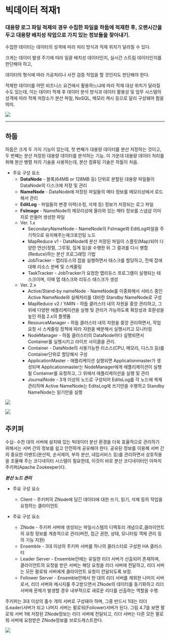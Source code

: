 # 빅데이터 적재1

### 대용량 로그 파일 적제의 경우 수집한 파일을 하둡에 적재한 후, 오랜시간을 두고 대용량 배치성 작업으로 가치 있는 정보들을 찾아내기.

수집한 데이터는 데이터의 성격에 따라 처리 방식과 적재 위치가 달라질 수 있다.   

크게는 데이터 발생 주기에 따라 일괄 배치성 데이터인지, 실시간 스트림 데이터인지를 판단해야 하고,  

데이터의 형식에 따라 가공처리나 사전 검증 작업을 할 것인지도 판단해야 한다.



적제한 데이터를 어떤 비즈니스 요건에서 활용하느냐에 따라 적재 대상 위치가 달라질 수도 있는데, 이는 데이터 적재 후 데이터 분석 방식과 데이터 활용성 및 업무 시스템의 성격에 따라 적제 저장소가 분산 파일, NoSQL, 메모리 캐시 등으로 달리 구성돼야 함을 의미.



![](https://ws1.sinaimg.cn/large/006tNc79gy1g208i4v8dij31ep0u0e82.jpg)



---

## 하둡



하둡은 크게 두 가지 기능이 있는데, 첫 번째가 대용량 데이터를 분산 저장하는 것이고, 두 번째는 분산 저장된 대용량 데이터를 분석하는 기능. 이 가운데 대용량 데이터 처리를 위해 분산 병렬 처리 기술을 사용하는데, 분산 컴퓨팅 기술은 하둡이 처음.



- 주요 구성 요소
  - **DataNode** - 블록(64MB or 128MB 등) 단위로 분할된 대용량 파일들이 DataNode의 디스크에 저장 및 관리
  - **NameNode** - DataNode에 저장된 파일들의 메타 정보를 메모리상에서 로드해서 관리
  - **EditLog** - 파일들의 변경 이력(수정, 삭제 등) 정보가 저장되는 로그 파일
  - **FsImage** - NameNode의 메모리상에 올라와 있는 메타 정보를 스냅샵 이미지로 만들어 생성한 파일
  - Ver. 1.x
    - SecondaryNameNode - NameNode의 FsImage와 EditLog파일을 주기적으로 유지해주는체크포인팅 노드
    - MapReduce v1 - DataNode에 분산 저장된 파일이 스플릿(Map)되어 다양한 연산(정렬, 그루핑, 집계 등)을 수행한 뒤 그 결과를 다시 병합(Reduce)하는 분산 프로그래밍 기법
    - JobTracker - 맵리듀스의 잡을 실행하면서 태스크를 할당하고, 전체 잡에 대해 리소스 분배 및 스케줄링
    - TaskTracker - JobTracker가 요청한 맵리듀스 프로그램이 실행되는 테스크이며, 이때 맵 태스크와 리듀스 태스크가 생성
  - Ver. 2.x
    - Active/Stand-by nameNode - NameNode를 이중화해서 서비스 중인 Active NameNode와 실패처리를 대비한 Standby NameNode로 구성
    - MapReduce v2 / YARN - 하둡 클러스터 내의 자원을 중앙 관리하고, 그 위에 다양한 애플리케이션을 실행 및 관리가 가능하도록 확장성과 호환성을 높인 하둡 2.x의 플랫폼
    - ResourceManager - 하둡 클러스터 내의 자원을 중앙 관리하면서, 작업 요청 시 스케줄링 정책에 따라 자원을 배분해서 실행시키고 모니터링
    - NodeManager - 하둡 클러스터의 DataNode마다 실행되면서 Container를 실행시키고 라이프 사이클을 관리.
    - Container - DataNode의 사용가능한 리소스(CPU, 메모리, 디스크 등)를 Container단위로 할당해서 구성
    - ApplicationMaster - 애플리케이션 실행되면 Applicationmaster가 생성되며 Applicationmaster는 NodeManager에게 애플리케이션이 실행될 Container를 요청하고,  그 위에서 애플리케이션을 실행 및 관리
    - JournalNode - 3개 이상의 노드로 구성되어 EditsLog를 각 노드에 복제 관리하며 Active NameNode는 EditsLog에 쓰기만을 수행하고 Standby NameNode는 읽기만을 실행



![](https://ws1.sinaimg.cn/large/006tNc79gy1g20966tx3dj31550u07wi.jpg)

![](https://ws1.sinaimg.cn/large/006tNc79gy1g2096j07mij31150u0e82.jpg)



## 주키퍼

수십- 수천 대의 서버에 설치돼 있는 빅데이터 분산 환경을 더욱 효율적으로 관리하기 위해서는 서버 간의 정보를 쉽고 안전하게 공유해야 한다. 공유된 정보를 이용해 서버 간의 중요한 이벤트(분산락, 순서제어, 부하 분산, 네임서비스 등)를 관리하면서 상호작용을 조율해 주는 코디네이터 시스템이 필요한데, 이것이 바로 분산 코디네이터인 아파치 주키퍼(Apache Zookeeper)다.

***분산 노드 관리***



- 주요 구성 요소

  - Client - 주키퍼의 ZNode에 담긴 데이터에 대한 쓰기, 읽기, 삭제 등의 작업을 요청하는 클라이언트

- 주요 구성 요소

  - ZNode - 주키퍼 서버에 생성되는 파일시스템의 디렉토리 개념으로,클라이언트의 요청 정보를 계층적으로 관리(버전, 접근 권한, 상태, 모니터링 객체 관리 등의 기능 지원)
  - Ensemble - 3대 이상의 주키퍼 서버를 하나의 클러스터로 구성한 HA 클러스터
  - Leader Server - Ensemble안에는 유일한 리더 서버가 선출되어 존재하며, 클라이언트의 요청을 받은 서버는 해당 요청을 리더 서버에 전달하고, 리더 서버는 모든 팔로워 서버에게 클라이언트 요청이 전달되도록 보장.
  - Follower Server - Ensemble안에서 한 대의 리더 서버를 제외한 나머지 서버로서, 리더 서버와 메시지를 주고받으면서 ZNode의 데이터를 동기화하고 리더 서버에 문제가 발생할 경우 내부적으로 새로운 리더를 선출하는 역할을 수행.

  

주키퍼는 3대 이상의 홀수 개의 서버로 구성돼야 하며, 그중 반드시 1대는 리더(Leader)서버가 되고 나머지 서버는 팔로워(Follower)서버가 된다. 그림 4.7을 보면 팔로워 서버 1에 저장된 ZNode정보는 리더 서버에 전달되고, 리더 서버는 다른 모든 팔로워 서버에 요청받은 ZNode정보를 브로드캐스트한다.

![](https://ws4.sinaimg.cn/large/006tNc79gy1g209hej5paj31du0u07wi.jpg)

